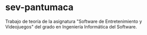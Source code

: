# sev-pantumaca
Trabajo de teoría de la asignatura "Software de Entretenimiento y Videojuegos" del grado en Ingeniería Informática del Software.

